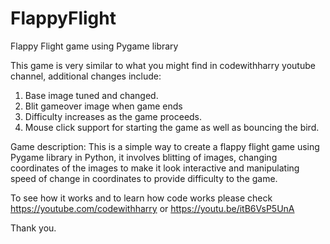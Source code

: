 # FlappyFlight
Flappy Flight game using Pygame library

This game is very similar to what you might find in codewithharry youtube channel, additional changes include:
1. Base image tuned and changed.
2. Blit gameover image when game ends
3. Difficulty increases as the game proceeds.
4. Mouse click support for starting the game as well as  bouncing the bird.

Game description:
                This is a simple way to create a flappy flight game using Pygame library in Python, it involves blitting of images, changing coordinates of the images to make it look interactive and manipulating speed of change in coordinates to provide difficulty to the game. 
                
To see how it works and to learn how code works please check https://youtube.com/codewithharry or https://youtu.be/itB6VsP5UnA


Thank you.
